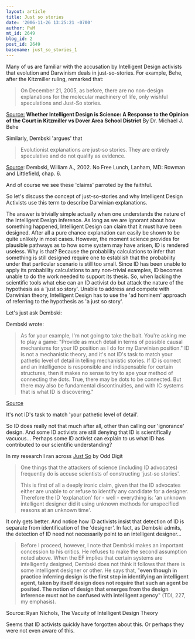 ```yaml
---
layout: article
title: Just so stories
date: '2006-11-26 13:25:21 -0700'
author: PvM
mt_id: 2649
blog_id: 2
post_id: 2649
basename: just_so_stories_1
---
```

Many of us are familiar with the accusation by Intelligent Design activists that evolution and Darwinism deals in just-so-stories. For example, Behe, after the Kitzmiller ruling, remarked that:

> On December 21, 2005, as before, there are no non-design explanations for the molecular machinery of life, only wishful speculations and Just-So stories. 

[Source:](http://www.discovery.org/scripts/viewDB/filesDB-download.php?command=download&amp;id=697) **Whether Intelligent Design is Science: A Response to the Opinion of the Court in Kitzmiller vs Dover Area School District** By Dr. Michael J. Behe 

Similarly, Dembski 'argues' that

> Evolutionist explanations are just-so stories. They are entirely speculative and do not qualify as evidence.

[Source](http://www.talkorigins.org/indexcc/CB/CB990.html): Dembski, William A., 2002. No Free Lunch, Lanham, MD: Rowman and Littlefield, chap. 6.

And of course we see these 'claims' parroted by the faithful.

So let's discuss the concept of just-so-stories and why Intelligent Design Activists use this term to describe Darwinian explanations.

The answer is trivially simple actually when one understands the nature of the Intelligent Design inference. As long as we are ignorant about how something happened, Intelligent Design can claim that it must have been designed. After all a pure chance explanation can easily be shown to be quite unlikely in most cases. However, the moment science provides for plausible pathways as to how some system may have arisen, ID is rendered useless. Why is that? Because the probability calculations to infer that something is still designed require one to establish that the probability under that particular scenario is still too small. Since ID has been unable to apply its probability calculations to any non-trivial examples, ID becomes unable to do the work needed to support its thesis. So, when lacking the scientific tools what else can an ID activist do but attack the nature of the hypothesis as a 'just so story'. Unable to address and compete with Darwinian theory, Intelligent Design has to use the 'ad hominem' approach of referring to the hypothesis as 'a just so story'.

Let's just ask Dembski:

Dembski wrote:

> As for your example, I'm not going to take the bait. You're asking me to play a game: "Provide as much detail in terms of possible causal mechanisms for your ID position as I do for my Darwinian position." ID is not a mechanistic theory, and it's not ID's task to match your pathetic level of detail in telling mechanistic stories. If ID is correct and an intelligence is responsible and indispensable for certain structures, then it makes no sense to try to ape your method of connecting the dots. True, there may be dots to be connected. But there may also be fundamental discontinuities, and with IC systems that is what ID is discovering."

[Source](http://www.iscid.org/boards/ubb-get_topic-f-6-t-000152.html)

It's not ID's task to match 'your pathetic level of detail'.

So ID does really not that much after all, other than calling our 'ignorance' design. And some ID activists are still denying that ID is scientifically vacuous... Perhaps some ID activist can explain to us what ID has contributed to our scientific understanding?

In my research I ran across [ Just So](http://imaginationdeficit.blogspot.com/2006/07/just-so.html) by Odd Digit

> One things that the attackers of science (including ID advocates) frequently do is accuse scientists of constructing 'just-so stories'.
> 
> This is first of all a deeply ironic claim, given that the ID advocates either are unable to or refuse to identify any candidate for a designer. Therefore the ID 'explanation' for - well - everything is: 'an unknown intelligent designer did it using unknown methods for unspecified reasons at an unknown time'.

It only gets better. And notice how ID activists insist that detection of ID is separate from identification of the 'designer'. In fact, as Dembski admits, the detection of ID need not necessarily point to an intelligent designer...

> Before I proceed, however, I note that Dembski makes an important concession to his critics. He refuses to make the second assumption noted above. When the EF implies that certain systems are intelligently designed, Dembski does not think it follows that there is some intelligent designer or other. He says that, "**even though in practice inferring design is the first step in identifying an intelligent agent, taken by itself design does not require that such an agent be posited. The notion of design that emerges from the design inference must not be confused with intelligent agency**" (TDI, 227, my emphasis).

Source: Ryan Nichols, The Vacuity of Intelligent Design Theory

Seems that ID activists quickly have forgotten about this. Or perhaps they were not even aware of this.
